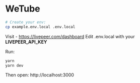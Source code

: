 # WeTube

```bash
# Create your env:
cp example.env.local .env.local
```

Visit - https://livepeer.com/dashboard
Edit .env.local with your **LIVEPEER_API_KEY**

Run:

```bash
yarn
yarn dev
```

Then open: http://localhost:3000
